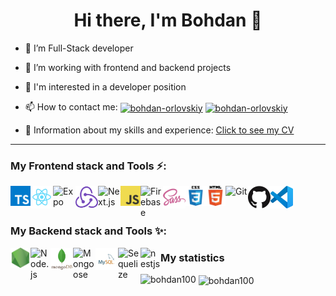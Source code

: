 <h1 align="center">Hi there, I'm Bohdan 👋</h1>

- 🌱 I’m Full-Stack developer
- 🔭 I’m working with frontend and backend projects
- 👯 I'm interested in a developer position

- 📫 How to contact me: <a target="_blank" rel="noopener noreferrer" href="https://www.linkedin.com/in/bohdan-orlovskiy/"><img align="center" src="https://www.vectorlogo.zone/logos/telegram/telegram-icon.svg" alt="bohdan-orlovskiy" height="30" width="30" /></a>
  <a target="_blank" rel="noopener noreferrer" href="https://www.linkedin.com/in/bohdan-orlovskiy/"><img align="center" src="https://www.vectorlogo.zone/logos/linkedin/linkedin-tile.svg" alt="bohdan-orlovskiy" height="30" width="30" /></a>

- 📄 Information about my skills and experience: <a target="blank" rel="noopener noreferrer" href="https://bohdan100.github.io/CV/">Сlick to see my CV</a>

---

### My Frontend stack and Tools ⚡:

<div>
<p dir="auto"><a target="_blank" rel="noopener noreferrer" href="https://www.typescriptlang.org/"><img align="left" alt="JavaScript" width="32px" src="https://raw.githubusercontent.com/github/explore/80688e429a7d4ef2fca1e82350fe8e3517d3494d/topics/typescript/typescript.png" style="max-width: 100%;"/></a></p>

<p dir="auto"><a target="_blank" rel="noopener noreferrer" href="https://reactjs.org/"><img align="left" alt="React" width="36px" src="https://raw.githubusercontent.com/github/explore/80688e429a7d4ef2fca1e82350fe8e3517d3494d/topics/react/react.png" style="max-width: 100%;"/></a></p>

<p dir="auto"><a target="_blank" rel="noopener noreferrer" href="https://docs.expo.dev/"><img align="left" alt="Expo" width="36px" src="https://www.vectorlogo.zone/logos/expoio/expoio-ar21.svg" style="max-width: 100%;"/></a></p>

<p dir="auto"><a target="_blank" rel="noopener noreferrer" href="https://redux.js.org"><img align="left" src="https://raw.githubusercontent.com/devicons/devicon/master/icons/redux/redux-original.svg" alt="Redux" width="36px" style="max-width: 100%;"/></a></p>

<p dir="auto"><a target="_blank" rel="noopener noreferrer" href="https://nextjs.org/docs"><img align="left" alt="Next.js" width="36px" src="https://encrypted-tbn0.gstatic.com/images?q=tbn:ANd9GcR2quKRX2nRdpil6la8wQNSyyPWo9rJ5PyAuA&usqp=CAU" style="max-width: 100%;"></a></p>

<p dir="auto"><a target="_blank" rel="noopener noreferrer" href="https://developer.mozilla.org/en-US/docs/Web/JavaScript"><img align="left" alt="JavaScript" width="32px" src="https://raw.githubusercontent.com/github/explore/80688e429a7d4ef2fca1e82350fe8e3517d3494d/topics/javascript/javascript.png" style="max-width: 100%;"/></a></p>

<p dir="auto"><a target="_blank" rel="noopener noreferrer" href="https://firebase.google.com/"><img align="left" alt="Firebase" width="36px" src="https://www.vectorlogo.zone/logos/firebase/firebase-icon.svg" style="max-width: 100%;"/></a></p>

<p dir="auto"><a target="_blank" rel="noopener noreferrer" href="https://sass-lang.com/documentation/"><img align="left" alt="Sass" width="36px" src="https://raw.githubusercontent.com/github/explore/80688e429a7d4ef2fca1e82350fe8e3517d3494d/topics/sass/sass.png" style="max-width: 100%;"/></a></p>

<p dir="auto"><a target="_blank" rel="noopener noreferrer" href="https://developer.mozilla.org/en-US/docs/Web/CSS"><img align="left" alt="CSS3" width="32px" src="https://raw.githubusercontent.com/github/explore/80688e429a7d4ef2fca1e82350fe8e3517d3494d/topics/css/css.png" style="max-width: 100%;"/></a></p>

<p dir="auto"><a target="_blank" rel="noopener noreferrer" href="https://developer.mozilla.org/en-US/docs/Web/HTML"><img align="left" alt="HTML5" width="32px" src="https://raw.githubusercontent.com/github/explore/80688e429a7d4ef2fca1e82350fe8e3517d3494d/topics/html/html.png" style="max-width: 100%;"/></a></p>

<p dir="auto"><a target="_blank" rel="noopener noreferrer" href="https://git-scm.com/doc"><img align="left" alt="Git" width="36px" src="https://www.vectorlogo.zone/logos/git-scm/git-scm-icon.svg" style="max-width: 100%;"/></a></p>

<p dir="auto"><a target="_blank" rel="noopener noreferrer" href="https://github.com"><img align="left" alt="GitHub" width="36px" src="https://raw.githubusercontent.com/github/explore/78df643247d429f6cc873026c0622819ad797942/topics/github/github.png" style="max-width: 100%;"/></a></p>

<p dir="auto"><a target="_blank" rel="noopener noreferrer" href="https://code.visualstudio.com/"><img alt="Visual Studio Code" width="36px" src="https://raw.githubusercontent.com/github/explore/80688e429a7d4ef2fca1e82350fe8e3517d3494d/topics/visual-studio-code/visual-studio-code.png" style="max-width: 100%;"/></a></p>
</div>

### My Backend stack and Tools ✨:

<div>
<p dir="auto"><a target="_blank" rel="noopener noreferrer" href="https://nodejs.org/en/docs"><img align="left" alt="Node.js" width="32px" src="https://raw.githubusercontent.com/github/explore/80688e429a7d4ef2fca1e82350fe8e3517d3494d/topics/nodejs/nodejs.png" style="max-width: 100%;"/></a></p>

<p dir="auto"><a target="_blank" rel="noopener noreferrer" href="https://nodejs.org/en/docs"><img align="left" alt="Node.js" width="32px" src="https://www.vectorlogo.zone/logos/expressjs/expressjs-icon.svg" style="max-width: 100%;"/></a></p>

<p dir="auto"><a target="_blank" rel="noopener noreferrer" href="https://www.mongodb.com/"><img align="left" alt="MongoDB" width="36px" src="https://raw.githubusercontent.com/devicons/devicon/master/icons/mongodb/mongodb-original-wordmark.svg" style="max-width: 100%;"/></a></p>

<p dir="auto"><a target="_blank" rel="noopener noreferrer" href="https://mongoosejs.com/docs/"><img align="left" alt="Mongoose" width="36px" src="https://mongoosejs.com/docs/images/mongoose5_62x30_transparent.png" style="max-width: 100%;"/></a></p>

<p dir="auto"><a target="_blank" rel="noopener noreferrer" href="https://mariadb.com/kb/en/documentation/"><img align="left" alt="MySQL" width="36px" src="https://raw.githubusercontent.com/github/explore/80688e429a7d4ef2fca1e82350fe8e3517d3494d/topics/mysql/mysql.png" /></a></p>

<p dir="auto"><a target="_blank" rel="noopener noreferrer" href="https://sequelize.org/docs/v6/getting-started/"><img align="left" alt="Sequelize" width="36px" src="https://www.vectorlogo.zone/logos/sequelizejs/sequelizejs-icon.svg" /></a></p>

<p dir="auto"><a target="_blank" rel="noopener noreferrer" href="https://docs.nestjs.com/"><img align="left" alt="nestjs" width="32px" src="https://docs.nestjs.com/assets/logo-small.svg" style="max-width: 100%;"></a></p>
</div>

### My statistics

<p><img align="left" src="https://github-readme-stats.vercel.app/api/top-langs?username=bohdan100&show_icons=true&locale=en&layout=compact" alt="bohdan100" /></p>

<p>&nbsp;<img align="center" src="https://github-readme-stats.vercel.app/api?username=bohdan100&show_icons=true&locale=en" alt="bohdan100" /></p>

<!-- <p dir="auto"><a target="_blank" rel="noopener noreferrer" href="https://tailwindcss.com/"><img align="left" alt="Tailwind" width="36px" src="https://www.vectorlogo.zone/logos/tailwindcss/tailwindcss-icon.svg" style="max-width: 100%;"/></a></p> -->
